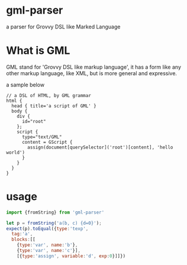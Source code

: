 # gml-parser
a parser for Grovvy DSL like Marked Language

# What is GML
GML stand for 'Grovvy DSL like markup language', it has a form like any other markup language, like XML, 
but is more general and expressive.

a sample below

```grovvy
// a DSL of HTML, by GML grammar
html {
  head { title='a script of GML' }
  body {
    div {
      id="root"
    };
    script {
      type="text/GML"
      content = GScript {
        assign(document[querySelector]('root')[content], 'hello world')
      }
    }
  }
}
```

# usage
```js
import {fromString} from 'gml-parser'

let p = fromString('a(b, c) {d=0}');
expect(p).toEqual({type:'texp', 
  tag:'a', 
  blocks:[[
    {type:'var', name:'b'}, 
    {type:'var', name:'c'}], 
    [{type:'assign', variable:'d', exp:0}]]})

```


